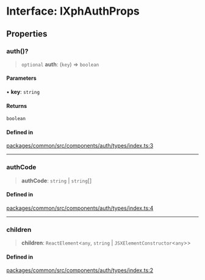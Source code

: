 # Interface: IXphAuthProps

## Properties

### auth()?

> `optional` **auth**: (`key`) => `boolean`

#### Parameters

• **key**: `string`

#### Returns

`boolean`

#### Defined in

[packages/common/src/components/auth/types/index.ts:3](https://github.com/XiaoPiHong/xph-crud/blob/1453d1f4b2490c13545a9d7404efaaabc2a2fd0f/packages/common/src/components/auth/types/index.ts#L3)

***

### authCode

> **authCode**: `string` \| `string`[]

#### Defined in

[packages/common/src/components/auth/types/index.ts:4](https://github.com/XiaoPiHong/xph-crud/blob/1453d1f4b2490c13545a9d7404efaaabc2a2fd0f/packages/common/src/components/auth/types/index.ts#L4)

***

### children

> **children**: `ReactElement`\<`any`, `string` \| `JSXElementConstructor`\<`any`\>\>

#### Defined in

[packages/common/src/components/auth/types/index.ts:2](https://github.com/XiaoPiHong/xph-crud/blob/1453d1f4b2490c13545a9d7404efaaabc2a2fd0f/packages/common/src/components/auth/types/index.ts#L2)
